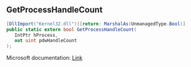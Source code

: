 ## GetProcessHandleCount

```csharp
[DllImport("Kernel32.dll")][return: MarshalAs(UnmanagedType.Bool)]
public static extern bool GetProcessHandleCount(
   IntPtr hProcess,
   out uint pdwHandleCount
);
```

Microsoft documentation: [Link](https://docs.microsoft.com/en-us/windows/win32/api/processthreadsapi/nf-processthreadsapi-getprocesshandlecount)
